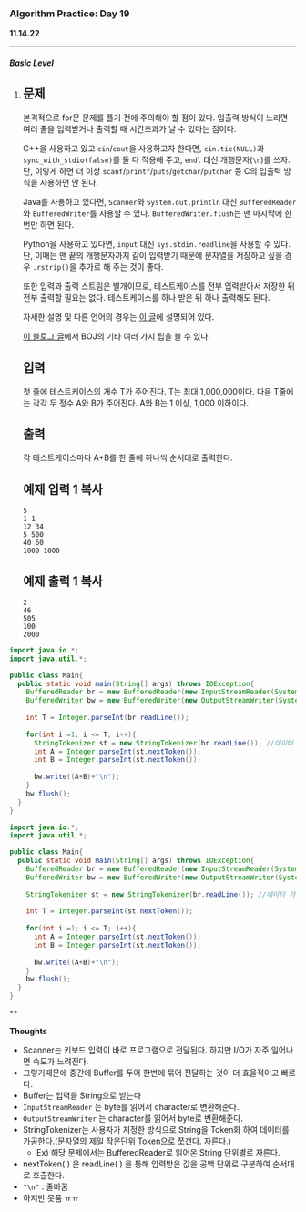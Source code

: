 <h3>Algorithm Practice: Day 19</h3> 

**11.14.22**                                    																														

-------

<h5>Basic Level</h5>

1. ## 문제

   본격적으로 for문 문제를 풀기 전에 주의해야 할 점이 있다. 입출력 방식이 느리면 여러 줄을 입력받거나 출력할 때 시간초과가 날 수 있다는 점이다.

   C++을 사용하고 있고 `cin`/`cout`을 사용하고자 한다면, `cin.tie(NULL)`과 `sync_with_stdio(false)`를 둘 다 적용해 주고, `endl` 대신 개행문자(`\n`)를 쓰자. 단, 이렇게 하면 더 이상 `scanf`/`printf`/`puts`/`getchar`/`putchar` 등 C의 입출력 방식을 사용하면 안 된다.

   Java를 사용하고 있다면, `Scanner`와 `System.out.println` 대신 `BufferedReader`와 `BufferedWriter`를 사용할 수 있다. `BufferedWriter.flush`는 맨 마지막에 한 번만 하면 된다.

   Python을 사용하고 있다면, `input` 대신 `sys.stdin.readline`을 사용할 수 있다. 단, 이때는 맨 끝의 개행문자까지 같이 입력받기 때문에 문자열을 저장하고 싶을 경우 `.rstrip()`을 추가로 해 주는 것이 좋다.

   또한 입력과 출력 스트림은 별개이므로, 테스트케이스를 전부 입력받아서 저장한 뒤 전부 출력할 필요는 없다. 테스트케이스를 하나 받은 뒤 하나 출력해도 된다.

   자세한 설명 및 다른 언어의 경우는 [이 글](http://www.acmicpc.net/board/view/22716)에 설명되어 있다.

   [이 블로그 글](http://www.acmicpc.net/blog/view/55)에서 BOJ의 기타 여러 가지 팁을 볼 수 있다.

   ## 입력

   첫 줄에 테스트케이스의 개수 T가 주어진다. T는 최대 1,000,000이다. 다음 T줄에는 각각 두 정수 A와 B가 주어진다. A와 B는 1 이상, 1,000 이하이다.

   ## 출력

   각 테스트케이스마다 A+B를 한 줄에 하나씩 순서대로 출력한다.

   ## 예제 입력 1 복사

   ```
   5
   1 1
   12 34
   5 500
   40 60
   1000 1000
   ```

   ## 예제 출력 1 복사

   ```
   2
   46
   505
   100
   2000
   ```

```java
import java.io.*;
import java.util.*;

public class Main{
  public static void main(String[] args) throws IOException{
    BufferedReader br = new BufferedReader(new InputStreamReader(System.in));
    BufferedWriter bw = new BufferedWriter(new OutputStreamWriter(System.out));
  
    int T = Integer.parseInt(br.readLine());
    
    for(int i =1; i <= T; i++){
      StringTokenizer st = new StringTokenizer(br.readLine()); //데이터 가공
      int A = Integer.parseInt(st.nextToken());
      int B = Integer.parseInt(st.nextToken());
      
      bw.write((A+B)+"\n");
    }
    bw.flush();
  }
}
```

````java
import java.io.*;
import java.util.*;

public class Main{
  public static void main(String[] args) throws IOException{
    BufferedReader br = new BufferedReader(new InputStreamReader(System.in));
    BufferedWriter bw = new BufferedWriter(new OutputStreamWriter(System.out));
   
    StringTokenizer st = new StringTokenizer(br.readLine()); //데이터 가공
    
    int T = Integer.parseInt(st.nextToken());
    
    for(int i =1; i <= T; i++){
      int A = Integer.parseInt(st.nextToken());
      int B = Integer.parseInt(st.nextToken());
      
      bw.write((A+B)+"\n");
    }
    bw.flush();
  }
}
````



**

<b>Thoughts</b>

- Scanner는 키보드 입력이 바로 프로그램으로 전달된다. 하지만 I/O가 자주 일어나면 속도가 느려진다. 
- 그렇기때문에 중간에 Buffer를 두어 한번에 묶어 전달하는 것이 더 효율적이고 빠르다.
- Buffer는 입력을 String으로 받는다
- ``InputStreamReader``  는 byte를 읽어서 character로 변환해준다. 
- ``OutputStreamWriter`` 는 character를 읽어서 byte로 변환해준다.
- StringTokenizer는 사용자가 지정한 방식으로 String을 Token화 하여 데이터를 가공한다.(문자열의 제일 작은단위 Token으로 쪼갠다. 자른다.)
  - Ex) 해당 문제에서는 BufferedReader로 읽어온 String 단위별로 자른다.
- nextToken( ) 은 readLine( ) 을 통해 입력받은 값을 공백 단위로 구분하여 순서대로 호출한다. 
- ``"\n"`` : 줄바꿈
- 하지만 못품 ㅠㅠ
